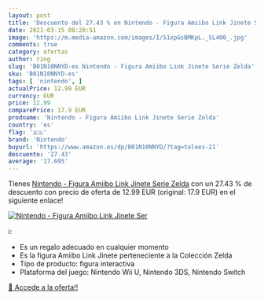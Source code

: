 ```yaml
---
layout: post
title: 'Descuento del 27.43 % en Nintendo - Figura Amiibo Link Jinete Ser'
date: 2021-03-15 08:20:51
image: 'https://m.media-amazon.com/images/I/51xpGsBMKpL._SL400_.jpg'
comments: true
category: ofertas
author: ring
slug: 'B01N10NNYD-es Nintendo - Figura Amiibo Link Jinete Serie Zelda'
sku: 'B01N10NNYD-es'
tags: [ 'nintendo', ]
actualPrice: 12.99 EUR
currency: EUR
price: 12.99
comparePrice: 17.9 EUR
prodname: 'Nintendo - Figura Amiibo Link Jinete Serie Zelda'
country: 'es'
flag: '🇪🇸'
brand: 'Nintendo'
buyurl: 'https://www.amazon.es/dp/B01N10NNYD/?tag=tolees-21'
descuento: '27.43'
average: '17.695'
---
```


Tienes [Nintendo - Figura Amiibo Link Jinete Serie Zelda](https://www.amazon.es/dp/B01N10NNYD/?tag=tolees-21) con un 27.43 % de descuento con precio de oferta de 12.99 EUR (original: 17.9 EUR) en el siguiente enlace!

[![Nintendo - Figura Amiibo Link Jinete Ser](https://m.media-amazon.com/images/I/51xpGsBMKpL._SL400_.jpg)](https://www.amazon.es/dp/B01N10NNYD/?tag=tolees-21)

ℹ️:

- Es un regalo adecuado en cualquier momento
- Es la figura Amiibo Link Jinete perteneciente a la Colección Zelda
- Tipo de producto: figura interactiva
- Plataforma del juego: Nintendo Wii U, Nintendo 3DS, Nintendo Switch

[🛒 Accede a la oferta!!](https://www.amazon.es/dp/B01N10NNYD/?tag=tolees-21)

